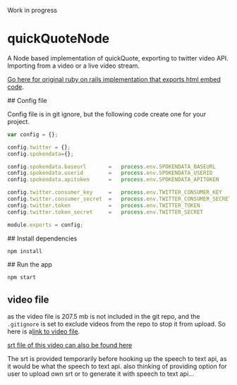 Work in progress

# quickQuoteNode
A Node based implementation of quickQuote, exporting to twitter video API. Importing from a video or a live video stream.

[Go here for original ruby on rails implementation that exports html embed code](http://times.github.io/quickQuote/).


## Config file

Config file is in git ignore, but the following code create one for your project. 

```js
var config = {};

config.twitter = {};
config.spokendata={};

config.spokendata.baseurl 		=	process.env.SPOKENDATA_BASEURL 		|| "";
config.spokendata.userid 		=	process.env.SPOKENDATA_USERID		|| ;
config.spokendata.apitoken 		=	process.env.SPOKENDATA_APITOKEN		|| "";

config.twitter.consumer_key 	=	process.env.TWITTER_CONSUMER_KEY 	|| "";
config.twitter.consumer_secret 	= 	process.env.TWITTER_CONSUMER_SECRET || "";
config.twitter.token 			=	process.env.TWITTER_TOKEN 			|| "";
config.twitter.token_secret		= 	process.env.TWITTER_SECRET 			|| "";

module.exports = config;
```

## Install dependencies

```bash
npm install
```

## Run the app

```bash
npm start
```

## video file

as the video file is 207.5 mb is not included in the git repo, and the `.gitignore` is set to exclude videos from the repo to stop it from upload. So here is a[link to video file](https://dl.dropboxusercontent.com/u/449999/debate_test.mp4). 

[srt file of this video can also be found here](https://dl.dropboxusercontent.com/u/449999/GOP_DEBATE_small.srt)

<!--  -->
The srt is provided temporarily before hooking up the speech to text api, as it would be what the speech to text api. 
also thinking of providing option for user to upload own srt or to generate it with speech to text api...
<!--  -->
